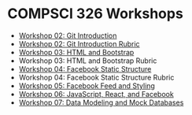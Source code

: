 # COMPSCI 326 Workshops

* [Workshop 02: Git Introduction](./workshop-02/workshop-02.md)
* [Workshop 02: Git Introduction Rubric](./workshop-02/workshop-02-rubric.md)
* [Workshop 03: HTML and Bootstrap](./workshop-03/workshop-03.md)
* Workshop 03: HTML and Bootstrap Rubric
* [Workshop 04: Facebook Static Structure](./workshop-04/workshop-04.md)
* Workshop 04: Facebook Static Structure Rubric
* [Workshop 05: Facebook Feed and Styling](./workshop-05/workshop-05.md)
* [Workshop 06: JavaScript, React, and Facebook](./workshop-06/workshop-06.md)
* [Workshop 07: Data Modeling and Mock Databases](./workshop-07/workshop-07.md)
